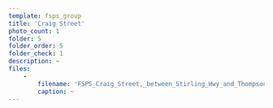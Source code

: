 ```yaml
---
template: fsps_group
title: 'Craig Street'
photo_count: 1
folder: 5
folder_order: 5
folder_check: 1
description: ~
files:
    -
        filename: 'FSPS_Craig_Street,_between_Stirling_Hwy_and_Thompson_Rd,_1-3-FGH,_1980.png'
        caption: ~
---
```

